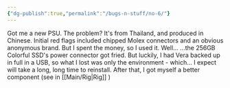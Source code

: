 ```yaml
---
{"dg-publish":true,"permalink":"/bugs-n-stuff/no-6/"}
---
```


Got me a new PSU.
The problem?
It's from Thailand, and produced in Chinese.
Initial red flags included chipped Molex connectors and an obvious anonymous brand.
But I spent the money, so I used it.
Well...
...the 256GB Colorful SSD's power connector got fried.
But luckily, I had Vera backed up in full in a USB, so what I lost was only the environment - which... I expect will take a long, long time to reinstall.
After that, I got myself a better component (see in [[Main/Rig\|Rig]] )